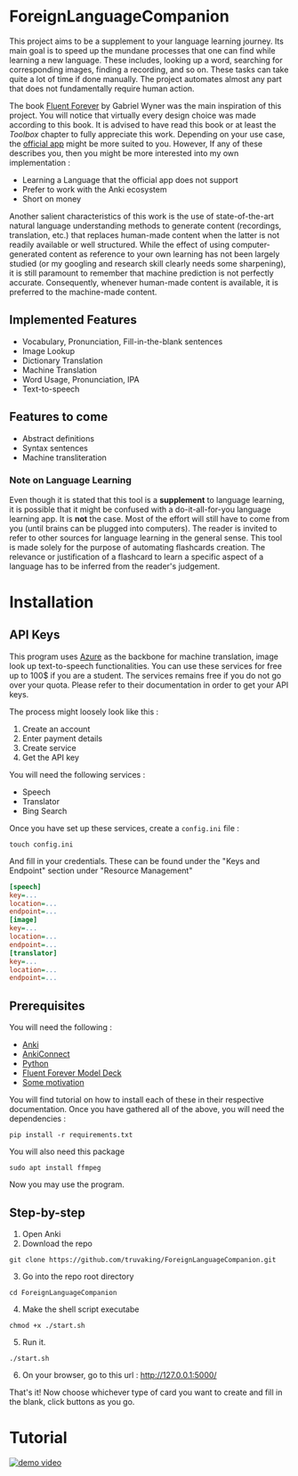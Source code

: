 # ForeignLanguageCompanion

This project aims to be a supplement to your language learning journey. Its main goal is to speed up
the mundane processes that one can find while learning a new language. These includes, looking up a word,
searching for corresponding images, finding a recording, and so on. These tasks can take quite a
lot of time if done manually. The project automates almost any part that does not fundamentally require
human action. 

The book [Fluent Forever](https://www.amazon.de/Fluent-Forever-Learn-Language-Forget/dp/0385348118)
by Gabriel Wyner was the main inspiration of this project. You will notice that virtually every design
choice was made according to this book. It is advised to have read this book or at least the *Toolbox*
chapter to fully appreciate this work. Depending on your use case, the 
[official app](https://fluent-forever.com/app/) might be more suited to you.
However, If any of these describes you, then you might be more interested into my own implementation : 

- Learning a Language that the official app does not support
- Prefer to work with the Anki ecosystem
- Short on money

Another salient characteristics of this work is the use of state-of-the-art natural language
understanding methods to generate content (recordings, translation, etc.) that replaces human-made
content when the latter is not readily available or well structured. While the effect of using
computer-generated content as reference to your own learning has not been largely studied (or
my googling and research skill clearly needs some sharpening), it is still paramount to 
remember that machine prediction is not perfectly accurate.
Consequently, whenever human-made content is available,
it is preferred to the machine-made content.

## Implemented Features
- Vocabulary, Pronunciation, Fill-in-the-blank sentences
- Image Lookup
- Dictionary Translation
- Machine Translation
- Word Usage, Pronunciation, IPA
- Text-to-speech

## Features to come
- Abstract definitions
- Syntax sentences
- Machine transliteration

### Note on Language Learning

Even though it is stated that this tool is a **supplement** to language learning, it is possible
that it might be confused with a do-it-all-for-you language learning app. It is **not** the case.
Most of the effort will still have to come from you (until brains can be plugged into computers). The
reader is invited to refer to other sources for language learning in the general sense. This tool
is made solely for the purpose of automating flashcards creation. The relevance or justification
of a flashcard to learn a specific aspect of a language has to be inferred from the
reader's judgement.
# Installation

## API Keys

This program uses [Azure](https://azure.microsoft.com/en-us/) as the backbone for machine translation,
image look up text-to-speech functionalities. You can use these services for free up to 100$ if you are
a student. The services remains free if you do not go over your quota. Please refer
to their documentation in order to get your API keys.

The process might loosely look like this :
1. Create an account
2. Enter payment details 
3. Create service
4. Get the API key 

You will need the following services : 
- Speech
- Translator
- Bing Search

Once you have set up these services, create a `config.ini` file : 

```shell
touch config.ini
```
And fill in your credentials. These can be found under the "Keys and Endpoint" section under "Resource
Management"

```ini
[speech]
key=...
location=...
endpoint=...
[image]
key=...
location=...
endpoint=...
[translator]
key=...
location=...
endpoint=...
```


## Prerequisites


You will need the following :
- [Anki](https://apps.ankiweb.net/)
- [AnkiConnect](https://ankiweb.net/shared/info/2055492159)
- [Python](https://docs.conda.io/en/latest/miniconda.html)
- [Fluent Forever Model Deck](http://fluent-forever.com/downloads/Model-Deck-May-2014.apkg.zip) 
- [Some motivation](https://cdn.statically.io/img/nextshark.com/wp-content/uploads/2017/12/Never-Give-Up.png?quality=80&f=auto) 

You will find tutorial on how to install each of these in their respective documentation.
Once you have gathered all of the above, you will need the dependencies : 


```shell
pip install -r requirements.txt
```

You will also need this package

```shell
sudo apt install ffmpeg
```

Now you may use the program.

## Step-by-step
1. Open Anki
2. Download the repo 
```
git clone https://github.com/truvaking/ForeignLanguageCompanion.git
```
3. Go into the repo root directory
```
cd ForeignLanguageCompanion
```
4. Make the shell script executabe
```shell
chmod +x ./start.sh
```

5. Run it.
```shell
./start.sh
```

6. On your browser, go to this url : http://127.0.0.1:5000/

That's it! Now choose whichever type of card you want to create and fill in the blank, click
buttons as you go. 

# Tutorial

[![demo video](https://img.youtube.com/vi/X6vQfZ7opCM/0.jpg)](https://youtu.be/X6vQfZ7opCM)
